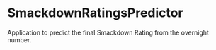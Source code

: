 # SmackdownRatingsPredictor
Application to predict the final Smackdown Rating from the overnight number. 

